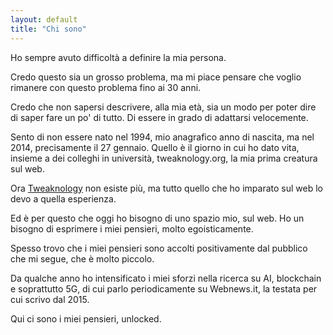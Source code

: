 ```yaml
---
layout: default
title: "Chi sono"
---
```


Ho sempre avuto difficoltà a definire la mia persona.

Credo questo sia un grosso problema, ma mi piace pensare che voglio rimanere con questo problema fino ai 30 anni.

Credo che non sapersi descrivere, alla mia età, sia un modo per poter dire di saper fare un po' di tutto. Di essere in grado di adattarsi velocemente.

Sento di non essere nato nel 1994, mio anagrafico anno di nascita, ma nel 2014, precisamente il 27 gennaio. Quello è il giorno in cui ho dato vita, insieme a dei colleghi in università, tweaknology.org, la mia prima creatura sul web.

Ora [Tweaknology](http://tweaknology.org) non esiste più, ma tutto quello che ho imparato sul web lo devo a quella esperienza.

Ed è per questo che oggi ho bisogno di uno spazio mio, sul web. Ho un bisogno di esprimere i miei pensieri, molto egoisticamente.

Spesso trovo che i miei pensieri sono accolti positivamente dal pubblico che mi segue, che è molto piccolo.

Da qualche anno ho intensificato i miei sforzi nella ricerca su AI, blockchain e soprattutto 5G, di cui parlo periodicamente su Webnews.it, la testata per cui scrivo dal 2015.

Qui ci sono i miei pensieri, unlocked.
